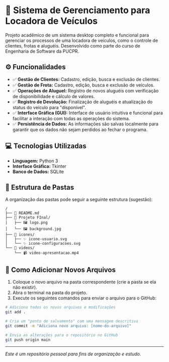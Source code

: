 # 🚗 Sistema de Gerenciamento para Locadora de Veículos

Projeto acadêmico de um sistema desktop completo e funcional para gerenciar os processos de uma locadora de veículos, como o controle de clientes, frotas e aluguéis. Desenvolvido como parte do curso de Engenharia de Software da PUCPR.

## ⚙️ Funcionalidades

- ✅ **Gestão de Clientes:** Cadastro, edição, busca e exclusão de clientes.
- ✅ **Gestão de Frota:** Cadastro, edição, busca e exclusão de veículos.
- ✅ **Operações de Aluguel:** Registro de novos aluguéis com verificação de disponibilidade e cálculo de valores.
- ✅ **Registro de Devolução:** Finalização de aluguéis e atualização do status do veículo para "disponível".
- ✅ **Interface Gráfica (GUI):** Interface de usuário intuitiva e funcional para facilitar a interação com todas as operações do sistema.
- ✅ **Persistência de Dados:** As informações são salvas localmente para garantir que os dados não sejam perdidos ao fechar o programa.

## 💻 Tecnologias Utilizadas

- **Linguagem:** Python 3
- **Interface Gráfica:** Tkinter
- **Banco de Dados:** SQLite

## 📂 Estrutura de Pastas

A organização das pastas pode seguir a seguinte estrutura (sugestão):

```
/
├── 📄 README.md
├── 📁 Projeto FInal/
│   ├── 🖼️ logo.png
│   └── 🖼️ background.jpg
├── 📁 icones/
│   ├── ✨ icone-usuario.svg
│   └── ✨ icone-configuracoes.svg
└── 📁 videos/
    └── 📹 video-apresentacao.mp4

```

## 🚀 Como Adicionar Novos Arquivos

1.  Coloque o novo arquivo na pasta correspondente (crie a pasta se ela não existir).
2.  Abra o terminal na pasta do projeto.
3.  Execute os seguintes comandos para enviar o arquivo para o GitHub:

```bash
# Adiciona todos os novos arquivos e modificações
git add .

# Cria um "ponto de salvamento" com uma mensagem descritiva
git commit -m "Adiciona novo arquivo: [nome-do-arquivo]"

# Envia as alterações para o repositório no GitHub
git push origin main
```

---

*Este é um repositório pessoal para fins de organização e estudo.*
